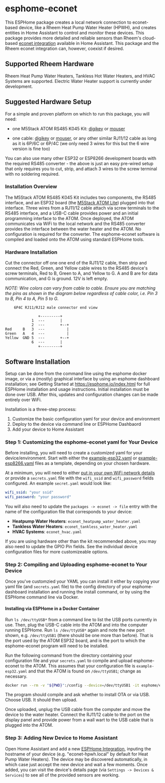 # esphome-econet

This ESPHome package creates a local network connection to econet-based device, like a Rheem Heat Pump Water Heater (HPWH), and creates entities in Home Assistant to control and monitor these devices.  This package provides more detailed and reliable sensors than Rheem's cloud-based [econet integration](https://www.home-assistant.io/integrations/econet/) available in Home Assistant.  This package and the Rheem econet integration can, however, coexist if desired.

## Supported Rheem Hardware

Rheem Heat Pump Water Heaters, Tankless Hot Water Heaters, and HVAC Systems are supported. Electric Water Heater support is currently under development.

## Suggested Hardware Setup

For a simple and proven platform on which to run this package, you will need:

- one M5Stack ATOM RS485 K045 Kit: [digikey](https://www.digikey.com/en/products/detail/m5stack-technology-co-ltd/K045/14318599) or [mouser](https://www.mouser.com/ProductDetail/M5Stack/K045?qs=81r%252BiQLm7BQ2ho0A5VkoNw%3D%3D)

- one cable: [digikey](https://www.digikey.com/en/products/detail/assmann-wsw-components/AT-S-26-6-4-S-7-OE/1972674) or [mouser](https://www.mouser.com/ProductDetail/Bel/BC-64SS007F?qs=wnTfsH77Xs4cyAAV7TLsUQ%3D%3D), or any other similar RJ11/12 cable as long as it is 6P/6C or 6P/4C (we only need 3 wires for this but the 6 wire version is fine too)

You can also use many other ESP32 or ESP8266 development boards with the required RS485 converter - the above is just an easy pre-wired setup that only requires you to cut, strip, and attach 3 wires to the screw terminal with no soldering required.

### Installation Overview

The  M5Stack ATOM RS485 K045 Kit includes two components, the RS485 interface, and an ESP32 board (the [M5Stack ATOM Lite](https://shop.m5stack.com/products/atom-lite-esp32-development-kit)) plugged into that interface.  Three wires from a RJ11/12 cable attach via screw terminals to the RS485 interface, and a USB-C cable provides power and an initial programming interface to the ATOM.  Once deployed, the ATOM communicates via WiFi to the local network and the RS485 converter provides the interface between the water heater and the ATOM.  No configuration is required for the converter. The esphome-econet software is compiled and loaded onto the ATOM using standard ESPHome tools.

### Hardware Installation

Cut the connector off one one end of the RJ11/12 cable, then strip and connect the Red, Green, and Yellow cable wires to the RS485 device's screw terminals, Red to B, Green to A, and Yellow to G.  A and B are for data communication, and G is ground. 12V is left empty.

*NOTE: Wire colors can vary from cable to cable. Ensure you are matching the pins as shown in the diagram below regardless of cable color, i.e. Pin 3 to B, Pin 4 to A, Pin 5 to G.*

```text
    6P4C RJ11/RJ12 male connector end view   
    
               +---------+
            1  ---       |
            2  ---       +--+      
Red     B   3  ---          |     
Green   A   4  ---          |        
Yellow  GND 5  ---       +--+
            6  ---       |
               +---------+
```

## Software Installation

Setup can be done from the command line using the esphome docker image, or via a (mostly) graphical interface by using an esphome dashboard installation; see Getting Started at <https://esphome.io/index.html> for full ESPHome installation and usage instructions. Initial installation must be done over USB. After this, updates and configuration changes can be made entirely over WiFi.

Installation is a three-step process:

1. Customize the basic configuration yaml for your device and environment
2. Deploy to the device via command line or ESPHome Dashbaord
3. Add your device to Home Assistant

### Step 1: Customizing the esphome-econet yaml for Your Device

Before installing, you will need to create a customized yaml for your device/environment. Start with either the [example-esp32.yaml](https://github.com/stockmopar/esphome-econet/blob/main/example-esp32.yaml) or [example-esp8266.yaml](https://github.com/stockmopar/esphome-econet/blob/main/example-esp8266.yaml) files as a template, depending on your chosen hardware.

At a minimum, you will need to either [put in your own WiFi network details](https://esphome.io/components/wifi) or provide a `secrets.yaml` file with the `wifi_ssid` and `wifi_password` fields configured. An example `secret.yaml` would look like:

```yaml
wifi_ssid: "your ssid"
wifi_password: "your password"
```

You will also need to update the `packages -> econet -> file` entry with the name of the configuration file that corresponds to your device:

* **Heatpump Water Heaters**: `econet_heatpump_water_heater.yaml`
* **Tankless Water Heaters**: `econet_tankless_water_heater.yaml`
* **HVAC Systems**: `econet_hvac.yaml`

If you are using hardware other than the kit recommended above, you may also need to update the GPIO Pin fields. See the individual device configuration files for more customizeable options.

### Step 2: Compiling and Uploading esphome-econet to Your Device

Once you've customzied your YAML you can install it either by copying your yaml file (and `secrets.yaml` file) to the config directory of your esphome-dashboard installation and running the install command, or by using the ESPHome command line via Docker.

#### Installing via ESPHome in a Docker Container

Run `ls /dev/ttyUSB*` from a command line to list the USB ports currently in use.  Then, plug the USB-C cable into the ATOM and into the computer running ESPHome. Run `ls /dev/ttyUSB*` again and note the new port shown, e.g. `/dev/ttyUSB1` (there should be one more than before).  That is the port used by the ATOM ESP32 board, and is the port to which the esphome-econet program will need to be installed.

Run the following command from the directory containing your configuration file and your `secrets.yaml` to compile and upload esphome-econet to the ATOM.  This assumes that your configuration file is `example-esp32.yaml` and that the ATOM is found on `/dev/ttyUSB1`; change as necessary.

```bash
docker run --rm -v "${PWD}":/config --device=/dev/ttyUSB1 -it esphome/esphome run example-esp32.yaml
```

The program should compile and ask whether to install OTA or via USB. Choose USB.  It should then upload.  

Once uploaded, unplug the USB cable from the computer and move the device to the water heater.  Connect the RJ11/12 cable to the port on the display panel and provide power from a wall wart to the USB cable that is plugged into the ATOM.

### Step 3: Adding New Device to Home Assistant

Open Home Assistant and add a new [ESPHome Integration](https://my.home-assistant.io/redirect/config_flow_start?domain=esphome), inputing the hostname of your device (e.g. "econet-hpwh.local" by default for Heat Pump Water Heaters).  The device may be discovered automatically, in which case just accept the new device and wait a few moments.  Once added, you can visit the device's details page (via `Settings -> Devices & Services`) to see all of the provided sensors are working.
